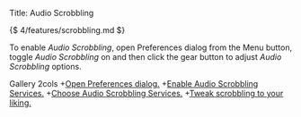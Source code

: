 Title: Audio Scrobbling

{$ 4/features/scrobbling.md $}

To enable *Audio Scrobbling*, open Preferences dialog from the Menu button,
toggle *Audio Scrobbling* on and then click the gear button to adjust *Audio Scrobbling* options.

 Gallery 2cols
+[Open Preferences dialog.](:images/4/features/open_preferences.png|330)
+[Enable Audio Scrobbling Services.](:images/4/features/enable_scrobbling.png|330)
+[Choose Audio Scrobbling Services.](:images/4/features/choose_scrobbling.png|330)
+[Tweak scrobbling to your liking.](:images/4/features/scrobbling.png|330)
